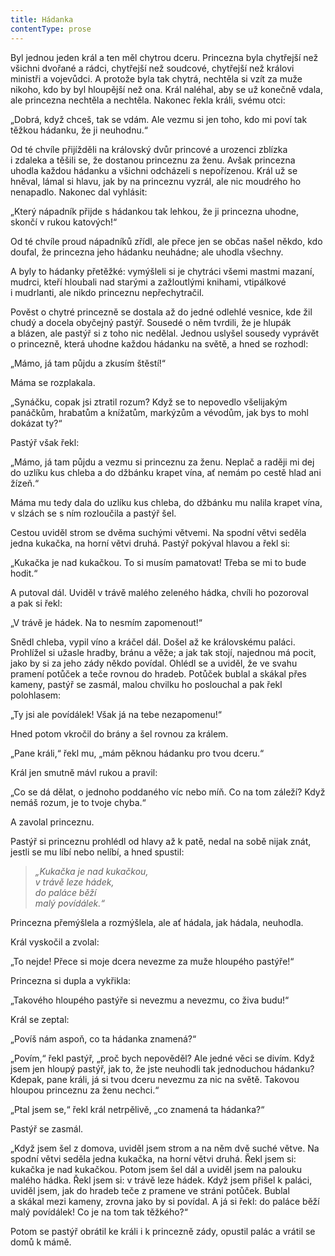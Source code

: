 ```yaml
---
title: Hádanka
contentType: prose
---
```


  

Byl jednou jeden král a ten měl chytrou dceru. Princezna byla chytřejší než všichni dvořané a rádci, chytřejší než soudcové, chytřejší než královi ministři a vojevůdci. A protože byla tak chytrá, nechtěla si vzít za muže nikoho, kdo by byl hloupější než ona. Král naléhal, aby se už konečně vdala, ale princezna nechtěla a nechtěla. Nakonec řekla králi, svému otci:

„Dobrá, když chceš, tak se vdám. Ale vezmu si jen toho, kdo mi poví tak těžkou hádanku, že ji neuhodnu.“

Od té chvíle přijížděli na královský dvůr princové a urozenci zblízka i zdaleka a těšili se, že dostanou princeznu za ženu. Avšak princezna uhodla každou hádanku a všichni odcházeli s nepořízenou. Král už se hněval, lámal si hlavu, jak by na princeznu vyzrál, ale nic moudrého ho nenapadlo. Nakonec dal vyhlásit:

„Který nápadník přijde s hádankou tak lehkou, že ji princezna uhodne, skončí v rukou katových!“

Od té chvíle proud nápadníků zřídl, ale přece jen se občas našel někdo, kdo doufal, že princezna jeho hádanku neuhádne; ale uhodla všechny.

A byly to hádanky přetěžké: vymýšleli si je chytráci všemi mastmi mazaní, mudrci, kteří hloubali nad starými a zažloutlými knihami, vtipálkové i mudrlanti, ale nikdo princeznu nepřechytračil.

Pověst o chytré princezně se dostala až do jedné odlehlé vesnice, kde žil chudý a docela obyčejný pastýř. Sousedé o něm tvrdili, že je hlupák a blázen, ale pastýř si z toho nic nedělal. Jednou uslyšel sousedy vyprávět o princezně, která uhodne každou hádanku na světě, a hned se rozhodl:

„Mámo, já tam půjdu a zkusím štěstí!“

Máma se rozplakala.

„Synáčku, copak jsi ztratil rozum? Když se to nepovedlo všelijakým panáčkům, hrabatům a knížatům, markýzům a vévodům, jak bys to mohl dokázat ty?“

Pastýř však řekl:

„Mámo, já tam půjdu a vezmu si princeznu za ženu. Neplač a raději mi dej do uzlíku kus chleba a do džbánku krapet vína, ať nemám po cestě hlad ani žízeň.“

Máma mu tedy dala do uzlíku kus chleba, do džbánku mu nalila krapet vína, v slzách se s ním rozloučila a pastýř šel.

Cestou uviděl strom se dvěma suchými větvemi. Na spodní větvi seděla jedna kukačka, na horní větvi druhá. Pastýř pokýval hlavou a řekl si:

„Kukačka je nad kukačkou. To si musím pamatovat! Třeba se mi to bude hodit.“

A putoval dál. Uviděl v trávě malého zeleného hádka, chvíli ho pozoroval a pak si řekl:

„V trávě je hádek. Na to nesmím zapomenout!“

Snědl chleba, vypil víno a kráčel dál. Došel až ke královskému paláci. Prohlížel si užasle hradby, bránu a věže; a jak tak stojí, najednou má pocit, jako by si za jeho zády někdo povídal. Ohlédl se a uviděl, že ve svahu pramení potůček a teče rovnou do hradeb. Potůček bublal a skákal přes kameny, pastýř se zasmál, malou chvilku ho poslouchal a pak řekl polohlasem:

„Ty jsi ale povídálek! Však já na tebe nezapomenu!“

Hned potom vkročil do brány a šel rovnou za králem.

„Pane králi,“ řekl mu, „mám pěknou hádanku pro tvou dceru.“

Král jen smutně mávl rukou a pravil:

„Co se dá dělat, o jednoho poddaného víc nebo míň. Co na tom záleží? Když nemáš rozum, je to tvoje chyba.“

A zavolal princeznu.

Pastýř si princeznu prohlédl od hlavy až k patě, nedal na sobě nijak znát, jestli se mu líbí nebo nelíbí, a hned spustil:

> _„Kukačka je nad kukačkou,  
> v trávě leze hádek,  
> do paláce běží  
> malý povídálek.“_

Princezna přemýšlela a rozmýšlela, ale ať hádala, jak hádala, neuhodla.

Král vyskočil a zvolal:

„To nejde! Přece si moje dcera nevezme za muže hloupého pastýře!“

Princezna si dupla a vykřikla:

„Takového hloupého pastýře si nevezmu a nevezmu, co živa budu!“

Král se zeptal:

„Povíš nám aspoň, co ta hádanka znamená?“

„Povím,“ řekl pastýř, „proč bych nepověděl? Ale jedné věci se divím. Když jsem jen hloupý pastýř, jak to, že jste neuhodli tak jednoduchou hádanku? Kdepak, pane králi, já si tvou dceru nevezmu za nic na světě. Takovou hloupou princeznu za ženu nechci.“

„Ptal jsem se,“ řekl král netrpělivě, „co znamená ta hádanka?“

Pastýř se zasmál.

„Když jsem šel z domova, uviděl jsem strom a na něm dvě suché větve. Na spodní větvi seděla jedna kukačka, na horní větvi druhá. Řekl jsem si: kukačka je nad kukačkou. Potom jsem šel dál a uviděl jsem na palouku malého hádka. Řekl jsem si: v trávě leze hádek. Když jsem přišel k paláci, uviděl jsem, jak do hradeb teče z pramene ve stráni potůček. Bublal a skákal mezi kameny, zrovna jako by si povídal. A já si řekl: do paláce běží malý povídálek! Co je na tom tak těžkého?“

Potom se pastýř obrátil ke králi i k princezně zády, opustil palác a vrátil se domů k mámě.
